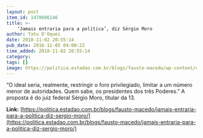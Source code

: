 ```yaml
---
layout: post
item_id: 1470606146
title: >-
    ‘Jamais entraria para a política’, diz Sérgio Moro
author: Tatu D'Oquei
date: 2018-11-02 20:55:14
pub_date: 2016-11-05 04:00:22
time_added: 2018-11-02 20:55:14
category: 
tags: []
image: https://politica.estadao.com.br/blogs/fausto-macedo/wp-content/uploads/sites/41/2016/11/20161103_112216.jpg
---
```


“O ideal seria, realmente, restringir o foro privilegiado, limitar a um número menor de autoridades. Quem sabe, os presidentes dos três Poderes.” A proposta é do juiz federal Sérgio Moro, titular da 13.

**Link:** [https://politica.estadao.com.br/blogs/fausto-macedo/jamais-entraria-para-a-politica-diz-sergio-moro/](https://politica.estadao.com.br/blogs/fausto-macedo/jamais-entraria-para-a-politica-diz-sergio-moro/)

